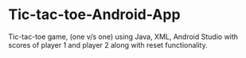 # Tic-tac-toe-Android-App
Tic-tac-toe game, (one v/s one) using Java, XML, Android Studio with scores of player 1 and player 2 along with reset functionality.
